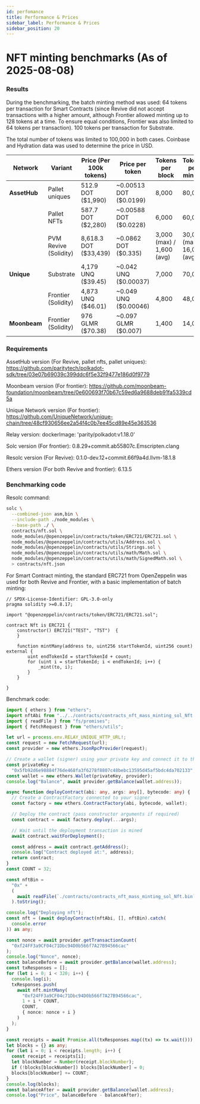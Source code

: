 ```yaml
---
id: perfomance
title: Performance & Prices
sidebar_label: Performance & Prices
sidebar_position: 20
---
```


# NFT minting benchmarks (As of 2025-08-08)

### Results

During the benchmarking, the batch minting method was used:
64 tokens per transaction for Smart Contracts (since Revive did not accept transactions with a higher amount, although Frontier allowed minting up to 128 tokens at a time. To ensure equal conditions, Frontier was also limited to 64 tokens per transaction).
100 tokens per transaction for Substrate.

The total number of tokens was limited to 100,000 in both cases. Coinbase and Hydration data was used to determine the price in USD.

| Network      | Variant               | Price (Per 100k tokens) | Price per token          | Tokens per block          | Tokens per minute           |
| ------------ | --------------------- | ----------------------- | ------------------------ | ------------------------- | --------------------------- |
| **AssetHub** | Pallet uniques        | 512.9 DOT (\$1,990)     | \~0.00513 DOT (\$0.0199) | 8,000                     | 80,000                      |
|              | Pallet NFTs           | 587.7 DOT (\$2,280)     | \~0.00588 DOT (\$0.0228) | 6,000                     | 60,000                      |
|              | PVM Revive (Solidity) | 8,618.3 DOT (\$33,439)  | \~0.0862 DOT (\$0.335)   | 3,000 (max) / 1,600 (avg) | 30,000 (max) / 16,000 (avg) |
| **Unique**   | Substrate             | 4,179 UNQ (\$39.45)     | \~0.042 UNQ (\$0.00037)  | 7,000                     | 70,000                      |
|              | Frontier (Solidity)   | 4,873 UNQ (\$46.01)     | \~0.049 UNQ (\$0.00046)  | 4,800                     | 48,000                      |
| **Moonbeam** | Frontier (Solidity)   | 976 GLMR (\$70.38)      | \~0.097 GLMR (\$0.007)   | 1,400                     | 14,000                      |

### Requirements

AssetHub version (For Revive, pallet nfts, pallet uniques): https://github.com/paritytech/polkadot-sdk/tree/03e07b69039c399ddc6f5e32f9477e186d0f9779

Moonbeam version (For frontier): https://github.com/moonbeam-foundation/moonbeam/tree/0e600693f70b67c59ed6a9688deb91fa5339cd5a

Unique Network version (For frontier): https://github.com/UniqueNetwork/unique-chain/tree/48cf930656ee2a54f4c0b7ee45cd89e45e363536

Relay version: dockerImage: 'parity/polkadot:v1.18.0'

Solc version (For frontier): 0.8.29+commit.ab55807c.Emscripten.clang

Resolc version (For Revive): 0.1.0-dev.12+commit.66f9a4d.llvm-18.1.8

Ethers version (For both Revive and frontier): 6.13.5

### Benchmarking code

Resolc command:

```sh
solc \
  --combined-json asm,bin \
  --include-path ./node_modules \
  --base-path ./ \
  contracts/nft.sol \
  node_modules/@openzeppelin/contracts/token/ERC721/ERC721.sol \
  node_modules/@openzeppelin/contracts/utils/Address.sol \
  node_modules/@openzeppelin/contracts/utils/Strings.sol \
  node_modules/@openzeppelin/contracts/utils/math/Math.sol \
  node_modules/@openzeppelin/contracts/utils/math/SignedMath.sol \
  > contracts/nft.json
```

For Smart Contract minting, the standard ERC721 from OpenZeppelin was used for both Revive and Frontier, with a basic implementation of batch minting:

```solidity
// SPDX-License-Identifier: GPL-3.0-only
pragma solidity >=0.8.17;

import "@openzeppelin/contracts/token/ERC721/ERC721.sol";

contract Nft is ERC721 {
    constructor() ERC721("TEST", "TST")  {
    }

    function mintMany(address to, uint256 startTokenId, uint256 count) external {
        uint endTokenId = startTokenId + count;
        for (uint i = startTokenId; i < endTokenId; i++) {
            _mint(to, i);
        }
    }

}
```

Benchmark code:

```typescript
import { ethers } from "ethers";
import nftAbi from "../../contracts/contracts_nft_mass_minting_sol_Nft.abi.json" assert { type: "json" };
import { readFile } from "fs/promises";
import { FetchRequest } from "ethers/utils";

let url = process.env.RELAY_UNIQUE_HTTP_URL!;
const request = new FetchRequest(url);
const provider = new ethers.JsonRpcProvider(request);

// Create a wallet (signer) using your private key and connect it to the provider
const privateKey =
  "0x5fb92d6e98884f76de468fa3f6278f8807c48bebc13595d45af5bdc4da702133";
const wallet = new ethers.Wallet(privateKey, provider);
console.log("Balance", await provider.getBalance(wallet.address));

async function deployContract(abi: any, args: any[], bytecode: any) {
  // Create a ContractFactory connected to your signer
  const factory = new ethers.ContractFactory(abi, bytecode, wallet);

  // Deploy the contract (pass constructor arguments if required)
  const contract = await factory.deploy(...args);

  // Wait until the deployment transaction is mined
  await contract.waitForDeployment();

  const address = await contract.getAddress();
  console.log("Contract deployed at:", address);
  return contract;
}
const COUNT = 32;

const nftBin =
  "0x" +
  (
    await readFile(`./contracts/contracts_nft_mass_minting_sol_Nft.bin`)
  ).toString();

console.log("Deploying nft");
const nft = (await deployContract(nftAbi, [], nftBin).catch(
  console.error
)) as any;

const nonce = await provider.getTransactionCount(
  "0xf24FF3a9CF04c71Dbc94D0b566f7A27B94566cac"
);
console.log("Nonce", nonce);
const balanceBefore = await provider.getBalance(wallet.address);
const txResponses = [];
for (let i = 0; i < 320; i++) {
  console.log(i);
  txResponses.push(
    await nft.mintMany(
      "0xf24FF3a9CF04c71Dbc94D0b566f7A27B94566cac",
      1 + i * COUNT,
      COUNT,
      { nonce: nonce + i }
    )
  );
}

const receipts = await Promise.all(txResponses.map((tx) => tx.wait()));
let blocks = {} as any;
for (let i = 0; i < receipts.length; i++) {
  const receipt = receipts[i];
  let blockNumber = Number(receipt.blockNumber);
  if (!blocks[blockNumber]) blocks[blockNumber] = 0;
  blocks[blockNumber] += COUNT;
}
console.log(blocks);
const balanceAfter = await provider.getBalance(wallet.address);
console.log("Price", balanceBefore - balanceAfter);
```
